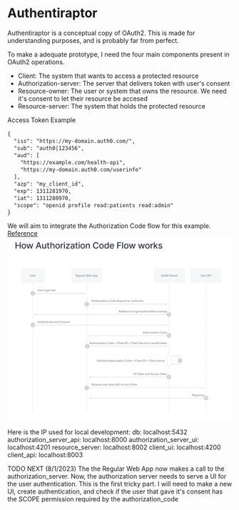 # Authentiraptor

Authentiraptor is a conceptual copy of OAuth2. This is made for understanding purposes, and is probably far from perfect.

To make a adequate prototype, I need the four main components present in OAuth2 operations.
- Client: The system that wants to access a protected resource 
- Authorization-server: The server that delivers token with user's consent
- Resource-owner: The user or system that owns the resource. We need it's consent to let their resource be accesed 
- Resource-server: The system that holds the protected resource


Access Token Example
```
{
  "iss": "https://my-domain.auth0.com/",
  "sub": "auth0|123456",
  "aud": [
    "https://example.com/health-api",
    "https://my-domain.auth0.com/userinfo"
  ],
  "azp": "my_client_id",
  "exp": 1311281970,
  "iat": 1311280970,
  "scope": "openid profile read:patients read:admin"
}
```

We will aim to integrate the Authorization Code flow for this example.
[Reference](https://auth0.com/docs/get-started/authentication-and-authorization-flow/authorization-code-flow)
![Alt text](readme_pictures/authorization_code_flow.png)

Here is the IP used for local development:
db: localhost:5432
authorization_server_api: localhost:8000
authorization_server_ui: localhost:4201
resource_server: localhost:8002
client_ui: localhost:4200
client_api: localhost:8003

TODO NEXT (8/1/2023)
The the Regular Web App now makes a call to the authorization_server. Now, the authorization server needs to serve a UI
for the user authentication. This is the first tricky part. I will need to make a new UI, create authentication, and check
if the user that gave it's consent has the SCOPE permission required by the authorization_code
